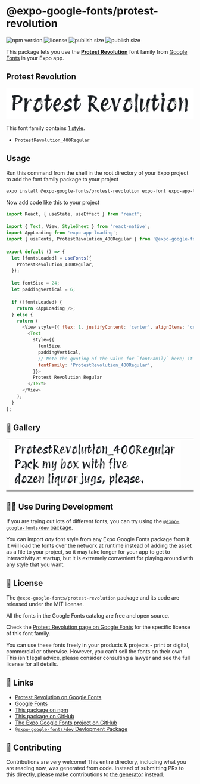 # @expo-google-fonts/protest-revolution

![npm version](https://flat.badgen.net/npm/v/@expo-google-fonts/protest-revolution)
![license](https://flat.badgen.net/github/license/expo/google-fonts)
![publish size](https://flat.badgen.net/packagephobia/install/@expo-google-fonts/protest-revolution)
![publish size](https://flat.badgen.net/packagephobia/publish/@expo-google-fonts/protest-revolution)

This package lets you use the [**Protest Revolution**](https://fonts.google.com/specimen/Protest+Revolution) font family from [Google Fonts](https://fonts.google.com/) in your Expo app.

## Protest Revolution

![Protest Revolution](./font-family.png)

This font family contains [1 style](#-gallery).

- `ProtestRevolution_400Regular`

## Usage

Run this command from the shell in the root directory of your Expo project to add the font family package to your project
```sh
expo install @expo-google-fonts/protest-revolution expo-font expo-app-loading
```

Now add code like this to your project
```js
import React, { useState, useEffect } from 'react';

import { Text, View, StyleSheet } from 'react-native';
import AppLoading from 'expo-app-loading';
import { useFonts, ProtestRevolution_400Regular } from '@expo-google-fonts/protest-revolution';

export default () => {
  let [fontsLoaded] = useFonts({
    ProtestRevolution_400Regular,
  });

  let fontSize = 24;
  let paddingVertical = 6;

  if (!fontsLoaded) {
    return <AppLoading />;
  } else {
    return (
      <View style={{ flex: 1, justifyContent: 'center', alignItems: 'center' }}>
        <Text
          style={{
            fontSize,
            paddingVertical,
            // Note the quoting of the value for `fontFamily` here; it expects a string!
            fontFamily: 'ProtestRevolution_400Regular',
          }}>
          Protest Revolution Regular
        </Text>
      </View>
    );
  }
};

```

## 🔡 Gallery


||||
|-|-|-|
|![ProtestRevolution_400Regular](./ProtestRevolution_400Regular.ttf.png)||||


## 👩‍💻 Use During Development

If you are trying out lots of different fonts, you can try using the [`@expo-google-fonts/dev` package](https://github.com/expo/google-fonts/tree/master/font-packages/dev#readme).

You can import *any* font style from any Expo Google Fonts package from it. It will load the fonts
over the network at runtime instead of adding the asset as a file to your project, so it may take longer
for your app to get to interactivity at startup, but it is extremely convenient
for playing around with any style that you want.

## 📖 License

The `@expo-google-fonts/protest-revolution` package and its code are released under the MIT license.

All the fonts in the Google Fonts catalog are free and open source.

Check the [Protest Revolution page on Google Fonts](https://fonts.google.com/specimen/Protest+Revolution) for the specific license of this font family.

You can use these fonts freely in your products & projects - print or digital, commercial or otherwise. However, you can't sell the fonts on their own. This isn't legal advice, please consider consulting a lawyer and see the full license for all details.

## 🔗 Links

- [Protest Revolution on Google Fonts](https://fonts.google.com/specimen/Protest+Revolution)
- [Google Fonts](https://fonts.google.com/)
- [This package on npm](https://www.npmjs.com/package/@expo-google-fonts/protest-revolution)
- [This package on GitHub](https://github.com/expo/google-fonts/tree/master/font-packages/protest-revolution)
- [The Expo Google Fonts project on GitHub](https://github.com/expo/google-fonts)
- [`@expo-google-fonts/dev` Devlopment Package](https://github.com/expo/google-fonts/tree/master/font-packages/dev)

## 🤝 Contributing

Contributions are very welcome! This entire directory, including what you are reading now, was generated from code. Instead of submitting PRs to this directly, please make contributions to [the generator](https://github.com/expo/google-fonts/tree/master/packages/generator) instead.
